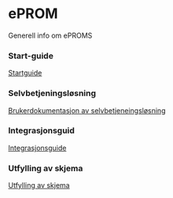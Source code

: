 # ePROM

Generell info om ePROMS

### Start-guide
[Startguide](Startguide)


### Selvbetjeningsløsning
[Brukerdokumentasjon av selvbetjeneingsløsning](Brukerdokumentasjon%20av%20selvbetjeneingsløsning)

### Integrasjonsguid
[Integrasjonsguide](Integrasjonsguide)

### Utfylling av skjema
[Utfylling av skjema](Utfylling%20av%20skjema)
